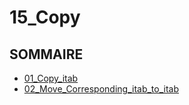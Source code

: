 # 15_Copy

## SOMMAIRE

- [01_Copy_itab](./01_Copy_itab.md)
- [02_Move_Corresponding_itab_to_itab](./02_Move_Corresponding_itab_to_itab.md)
